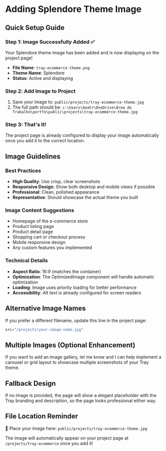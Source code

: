 # Adding Splendore Theme Image

## Quick Setup Guide

### Step 1: Image Successfully Added ✅
Your Splendore theme image has been added and is now displaying on the project page!

- **File Name**: `tray-ecommerce-theme.png` 
- **Theme Name**: Splendore
- **Status**: Active and displaying

### Step 2: Add Image to Project
1. Save your image to: `public/projects/tray-ecommerce-theme.jpg`
2. The full path should be: `c:\Users\beatr\OneDrive\Área de Trabalho\portfo\public\projects\tray-ecommerce-theme.jpg`

### Step 3: That's It!
The project page is already configured to display your image automatically once you add it to the correct location.

## Image Guidelines

### Best Practices
- **High Quality**: Use crisp, clear screenshots
- **Responsive Design**: Show both desktop and mobile views if possible
- **Professional**: Clean, polished appearance
- **Representative**: Should showcase the actual theme you built

### Image Content Suggestions
- Homepage of the e-commerce store
- Product listing page
- Product detail page
- Shopping cart or checkout process
- Mobile responsive design
- Any custom features you implemented

### Technical Details
- **Aspect Ratio**: 16:9 (matches the container)
- **Optimization**: The OptimizedImage component will handle automatic optimization
- **Loading**: Image uses priority loading for better performance
- **Accessibility**: Alt text is already configured for screen readers

## Alternative Image Names
If you prefer a different filename, update this line in the project page:
```typescript
src="/projects/your-image-name.jpg"
```

## Multiple Images (Optional Enhancement)
If you want to add an image gallery, let me know and I can help implement a carousel or grid layout to showcase multiple screenshots of your Tray theme.

## Fallback Design
If no image is provided, the page will show a elegant placeholder with the Tray branding and description, so the page looks professional either way.

## File Location Reminder
📁 Place your image here: `public/projects/tray-ecommerce-theme.jpg`

The image will automatically appear on your project page at `/projects/tray-ecommerce` once you add it!
